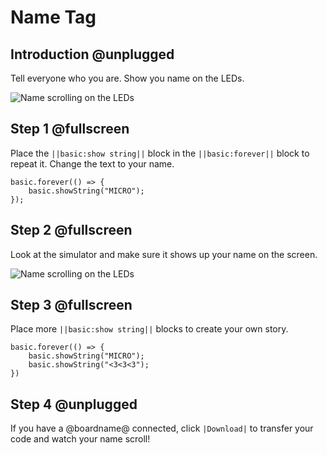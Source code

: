 # Name Tag

## Introduction @unplugged

Tell everyone who you are. Show you name on the LEDs.

![Name scrolling on the LEDs](/static/mb/projects/name-tag/name-tag.gif)

## Step 1 @fullscreen

Place the ``||basic:show string||`` block in the ``||basic:forever||`` block to repeat it. Change the text to your name.

```blocks
basic.forever(() => {
    basic.showString("MICRO");
});
```

## Step 2 @fullscreen

Look at the simulator and make sure it shows up your name on the screen.

![Name scrolling on the LEDs](/static/mb/projects/name-tag/name-tag.gif)

## Step 3 @fullscreen

Place more ``||basic:show string||`` blocks to create your own story.

```blocks
basic.forever(() => {
    basic.showString("MICRO");
    basic.showString("<3<3<3");
})
```

## Step 4 @unplugged

If you have a @boardname@ connected, click ``|Download|`` to transfer your code and watch your name scroll!
